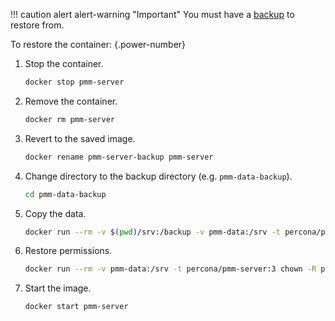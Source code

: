 !!! caution alert alert-warning "Important"
    You must have a [backup](backup_container.md) to restore from.

To restore the container:
{.power-number}

1. Stop the container.

    ```sh
    docker stop pmm-server
    ```

2. Remove the container.

    ```sh
    docker rm pmm-server
    ```

3. Revert to the saved image.

    ```sh
    docker rename pmm-server-backup pmm-server
    ```

4. Change directory to the backup directory (e.g. `pmm-data-backup`).

    ```sh
    cd pmm-data-backup
    ```

5. Copy the data.

    ```sh
    docker run --rm -v $(pwd)/srv:/backup -v pmm-data:/srv -t percona/pmm-server:3 cp -r /backup/* /srv
    ```

6. Restore permissions.

    ```sh
    docker run --rm -v pmm-data:/srv -t percona/pmm-server:3 chown -R pmm:pmm /srv
    ```

7. Start the image.

    ```sh
    docker start pmm-server
    ```